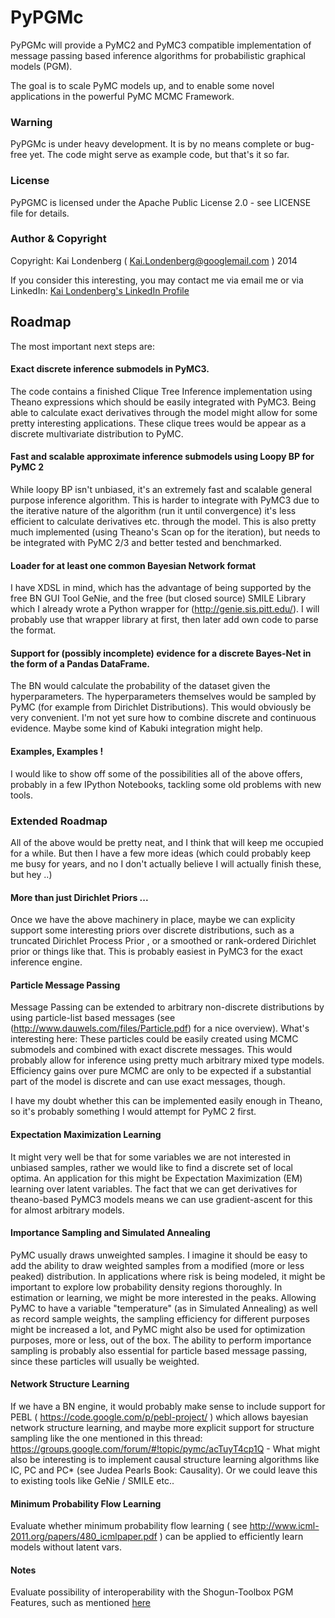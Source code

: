 # PyPGMc

PyPGMc will provide a PyMC2 and PyMC3 compatible implementation of message passing based inference
algorithms for probabilistic graphical models (PGM).

The goal is to scale PyMC models up, and to enable some novel applications in the
powerful PyMC MCMC Framework.

### Warning

PyPGMc is under heavy development. It is by no means complete or bug-free yet. The code might serve as
example code, but that's it so far.

### License

PyPGMC is licensed under the Apache Public License 2.0 - see LICENSE file for details.

### Author & Copyright

Copyright: Kai Londenberg ( Kai.Londenberg@googlemail.com ) 2014

If you consider this interesting, you may contact me via email me or via LinkedIn:
[Kai Londenberg's LinkedIn Profile](http://de.linkedin.com/in/kailondenberg)

## Roadmap

The most important next steps are:

#### Exact discrete inference submodels in PyMC3.

The code contains a finished Clique Tree Inference implementation using Theano expressions which should be easily integrated with PyMC3. Being able to calculate exact derivatives through the model might allow for some pretty interesting applications. These clique trees would be appear as a discrete multivariate distribution to PyMC. 

#### Fast and scalable approximate inference submodels using Loopy BP for PyMC 2

While loopy BP isn't unbiased, it's an extremely fast and scalable general purpose inference algorithm. This is harder to integrate with PyMC3 due to the iterative nature of the algorithm (run it until convergence) it's less efficient to calculate derivatives etc. through the model. This is also pretty much implemented (using Theano's Scan op for the iteration), but needs to be integrated with PyMC 2/3 and better tested and benchmarked.

#### Loader for at least one common Bayesian Network format

I have XDSL in mind, which has the advantage of being supported by the free BN GUI Tool GeNie, and the free (but closed source) SMILE Library which I already wrote a Python wrapper for (http://genie.sis.pitt.edu/). I will probably use that wrapper library at first, then later add own code to parse the format.

#### Support for (possibly incomplete) evidence for a discrete Bayes-Net in the form of a Pandas DataFrame. 

The BN would calculate the probability of the dataset given the hyperparameters. The hyperparameters themselves would be sampled by PyMC (for example from Dirichlet Distributions). This would obviously be very convenient. I'm not yet sure how to combine discrete and continuous evidence. Maybe some kind of Kabuki integration might help.

#### Examples, Examples !

I would like to show off some of the possibilities all of the above offers, probably in a few IPython Notebooks, tackling some old problems with new tools. 

### Extended Roadmap

All of the above would be pretty neat, and I think that will keep me occupied for a while. But then I have a few more ideas (which could probably keep me busy for years, and no I don't actually believe I will actually finish these, but hey ..)

 
#### More than just Dirichlet Priors ...

Once we have the above machinery in place, maybe we can explicity support some interesting priors over discrete distributions, such as a truncated Dirichlet Process Prior , or a smoothed or rank-ordered Dirichlet prior or things like that. This is probably easiest in PyMC3 for the exact inference engine.

#### Particle Message Passing

Message Passing can be extended to arbitrary non-discrete distributions by using particle-list based messages (see (http://www.dauwels.com/files/Particle.pdf) for a nice overview). What's interesting here: These particles could be easily created using MCMC submodels and combined with exact discrete messages. This would probably allow for inference using pretty much arbitrary mixed type models. Efficiency gains over pure MCMC are only to be expected if a substantial part of the model is discrete and can use exact messages, though.

I have my doubt whether this can be implemented easily enough in Theano, so it's probably something I would attempt for PyMC 2 first. 

#### Expectation Maximization Learning

It might very well be that for some variables we are not interested in unbiased samples, rather we would like to find a discrete set of local optima. An application for this might be Expectation Maximization (EM) learning over latent variables. The fact that we can get derivatives for theano-based PyMC3 models means we can use gradient-ascent for this
for almost arbitrary models.

#### Importance Sampling and Simulated Annealing

PyMC usually draws unweighted samples. I imagine it should be easy to add the ability to draw weighted samples from a modified (more or less peaked) distribution. In applications where risk is being modeled, it might be important to explore low probability density regions thoroughly. In estimation or learning, we might be more interested in the peaks. Allowing PyMC to have a variable "temperature" (as in Simulated Annealing) as well as record sample weights, the sampling efficiency for different purposes might be increased a lot, and PyMC might also be used for optimization purposes, more or less, out of the box. The ability to perform importance sampling is probably also essential for
particle based message passing, since these particles will usually be weighted.


#### Network Structure Learning

If we have a BN engine, it would probably make sense to include support for PEBL ( https://code.google.com/p/pebl-project/  ) which allows bayesian network structure learning, and maybe more explicit support for structure sampling like the one mentioned in this thread: https://groups.google.com/forum/#!topic/pymc/acTuyT4cp1Q - What might also be interesting is to implement causal structure learning algorithms like IC, PC and PC* (see Judea Pearls Book: Causality). Or we could leave this to existing tools like GeNie / SMILE etc..

#### Minimum Probability Flow Learning

Evaluate whether minimum probability flow learning ( see http://www.icml-2011.org/papers/480_icmlpaper.pdf ) can be applied to efficiently learn models without latent vars.

#### Notes ####

Evaluate possibility of interoperability with the Shogun-Toolbox PGM Features, such as mentioned [here](http://www.shogun-toolbox.org/static/notebook/current/FGM.html)
